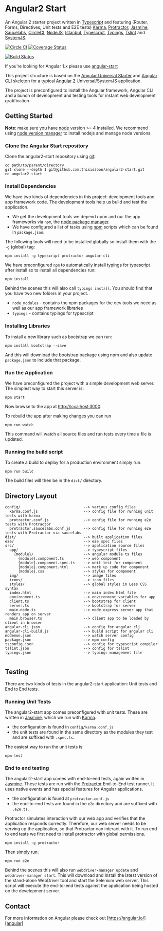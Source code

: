 # Angular2 Start

An Angular 2 starter project written in [Typescript][typescript] and featuring (Router, Forms, Directives, Unit tests and E2E tests) [Karma][karma], [Protractor][protractor], [Jasmine][jasmine], [Saucelabs][saucelabs], [CircleCI][circleci], [NodeJS][nodejs], [Istanbul][istanbul], [Typescript][typescript], [Typings][typings], [Tslint][tslint] and [SystemJS][systemjs].

[![Circle CI](https://circleci.com/gh/thisissoon/angular2-start.svg?style=shield)](https://circleci.com/gh/thisissoon/angular2-start)
[![Coverage Status](https://coveralls.io/repos/github/thisissoon/angular2-start/badge.svg?branch=master)](https://coveralls.io/github/thisissoon/angular2-start?branch=master)

[![Build Status](https://saucelabs.com/open_sauce/build_matrix/angular2-start.svg)](https://saucelabs.com/beta/builds/94850a413053429f8e9a6554072b366b)

If you're looking for Angular 1.x please use [angular-start][angularstart]

This project structure is based on the [Angular Universal Starter][universalstarter] and [Angular CLI][angularcli] skeleton for a typical [Angular 2][angular] Universal/SystemJS application.

The project is preconfigured to install the Angular framework, Angular CLI and a bunch of development and testing tools for instant web development gratification.


## Getting Started

__Note__: make sure you have [node][nodejs] version >= 4 installed. We recommend using [node version manager][nvm] to install nodejs and manage node versions.

### Clone the Angular Start repository

Clone the angular2-start repository using [git][git]:

```
cd path/to/parent/directory
git clone --depth 1 git@github.com:thisissoon/angular2-start.git
cd angular2-start
```


### Install Dependencies

We have two kinds of dependencies in this project: development tools and app framework code. The development tools help us build and test the application.

* We get the development tools we depend upon and our the app frameworks via `npm`, the [node package manager][npm].
* We have configured a list of tasks using [npm][npm] scripts which can be found in `package.json`.


The following tools will need to be installed globally so install them with the `-g` (global) tag:

```
npm install -g typescript protractor angular-cli
```

We have preconfigured `npm` to automatically install typings for typescript after install so to install all dependencies run:

```
npm install
```

Behind the scenes this will also call `typings install`. You should find that you have two new folders in your project.

* `node_modules` - contains the npm packages for the dev tools we need as well as our app framework libraries
* `typings` - contains typings for typescript

### Installing Libraries

To install a new library such as bootstrap we can run:

```
npm install bootstrap --save
```

And this will download the bootstrap package using npm and also update `package.json` to include that package.


### Run the Application

We have preconfigured the project with a simple development web server. The simplest way to start this server is:

```
npm start
```

Now browse to the app at [http://localhost:3000](http://localhost:3000).

To rebuild the app after making changes you can run

```
npm run watch
```

This command will watch all source files and run tests every time a file is updated.

### Running the build script

To create a build to deploy for a production environment simply run:

```
npm run build
```

The build files will then be in the `dist/` directory.



## Directory Layout

```
config/                             --> various config files
  karma.conf.js                     --> config file for running unit tests with karma
  protractor.conf.js                --> config file for running e2e tests with Protractor
  protractor.saucelabs.conf.js      --> config file for running e2e tests with Protractor via saucelabs
dist/                               --> built application files
e2e/                                --> e2e spec files
src/                                --> application source files
  app/                              --> typescript files
    {module}/                       --> angular module ts files
      {module}.component.ts         --> web component
      {module}.component.spec.ts    --> unit test for component
      {module}.component.html       --> mark up code for component
      {module}.css                  --> styles for component
  img/                              --> image files
  icons/                            --> icon files
  styles/                           --> global styles in Less CSS syntax
  index.html                        --> main index html file
  environment.ts                    --> environment variables for app
  client.ts                         --> bootstrap for client
  server.ts                         --> bootstrap for server
  main.node.ts                      --> node express server app that renders app on server
  main.browser.ts                   --> client app to be loaded by client in browser
angular-cli.json                    --> config for angular cli
angular-cli-build.js                --> build script for angular cli
nodemon.json                        --> watch server config
package.json                        --> npm config
tsconfig.json                       --> config for typescript compiler
tslint.json                         --> config for tslint
typings.json                        --> typings management file


```

## Testing

There are two kinds of tests in the angular2-start application: Unit tests and End to End tests.

### Running Unit Tests

The angular2-start app comes preconfigured with unit tests. These are written in [Jasmine][jasmine], which we run with [Karma][karma].

* the configuration is found in `config/karma.conf.js`
* the unit tests are found in the same directory as the modules they test and are suffixed with `.spec.ts`.

The easiest way to run the unit tests is:

```
npm test
```


### End to end testing

The angular2-start app comes with end-to-end tests, again written in [Jasmine][jasmine]. These tests are run with the [Protractor][protractor] End-to-End test runner.  It uses native events and has special features for Angular applications.

* the configuration is found at `protractor.conf.js`
* the end-to-end tests are found in the `e2e` directory and are suffixed with `.e2e.ts`.

Protractor simulates interaction with our web app and verifies that the application responds correctly. Therefore, our web server needs to be serving up the application, so that Protractor can interact with it. To run end to end tests we first need to install protractor with global permissions.

```
npm install -g protractor
```

Then simply run:

```
npm run e2e
```

Behind the scenes this will also run `webdriver-manager update` and `webdriver-manager start`. This will download and install the latest version of the stand-alone WebDriver tool and start the Selenium web server. This script will execute the end-to-end tests against the application being hosted on the development server.


## Contact

For more information on Angular please check out [https://angular.io/][angular]

[git]: http://git-scm.com/
[npm]: https://www.npmjs.org/
[node]: http://nodejs.org
[protractor]: https://angular.github.io/protractor/#/
[jasmine]: http://pivotal.github.com/jasmine/
[karma]: https://karma-runner.github.io/
[typescript]: http://www.typescriptlang.org/
[saucelabs]: http://saucelabs.com/
[circleci]: https://circleci.com/
[nodejs]: https://nodejs.org/en/
[istanbul]: https://github.com/gotwarlost/istanbul
[typings]: https://www.npmjs.com/package/typings
[tslint]: https://palantir.github.io/tslint/
[systemjs]:https://github.com/systemjs/systemjs
[angularstart]: https://github.com/thisissoon/angular-start
[universalstarter]: https://github.com/angular/universal-starter
[angular]: https://angular.io/
[angularcli]:https://cli.angular.io/
[nvm]: https://github.com/creationix/nvm
